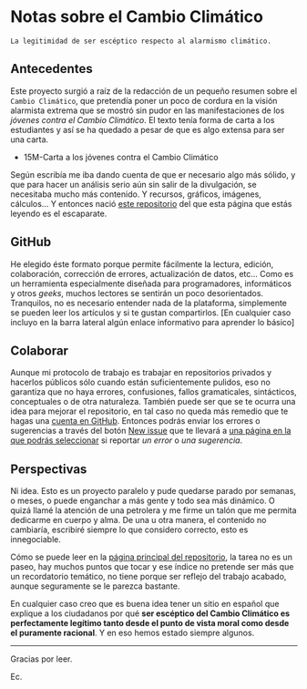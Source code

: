 # Notas sobre el Cambio Climático

`La legitimidad de ser escéptico respecto al alarmismo climático.`

## Antecedentes

Este proyecto surgió a raíz de la redacción de un pequeño resumen sobre el `Cambio Climático`, que pretendía poner un poco de cordura en la visión alarmista extrema que se mostró sin pudor en las manifestaciones de los *jóvenes contra el Cambio Climático*. El texto tenía forma de carta a los estudiantes y así se ha quedado a pesar de que es algo extensa para ser una carta.

* 15M-Carta a los jóvenes contra el Cambio Climático

Según escribía me iba dando cuenta de que er necesario algo más sólido, y que para hacer un análisis serio aún sin salir de la divulgación, se necesitaba mucho más contenido. Y recursos, gráficos, imágenes, cálculos... Y entonces nació [este repositorio](https://github.com/Eclectikus/notascc) del que esta página que estás leyendo es el escaparate.

## GitHub

He elegido éste formato porque permite fácilmente la lectura, edición, colaboración, corrección de errores, actualización de datos, etc... Como es un herramienta especialmente diseñada para programadores, informáticos y otros *geeks*, muchos lectores se sentirán un poco desorientados. Tranquilos, no es necesario entender nada de la plataforma, simplemente se pueden leer los artículos y si te gustan compartirlos. [En cualquier caso incluyo en la barra lateral algún enlace informativo para aprender lo básico]

## Colaborar

Aunque mi protocolo de trabajo es trabajar en repositorios privados y hacerlos públicos sólo cuando están suficientemente pulidos, eso no garantiza que no haya errores, confusiones, fallos gramaticales, sintácticos, conceptuales o de otra naturaleza. También puede ser que se te ocurra una idea para mejorar el repositorio, en tal caso no queda más remedio que te hagas una [cuenta en GitHub](https://github.com/join). Entonces podrás enviar los errores o sugerencias a través del botón [New issue](https://github.com/Eclectikus/notascc/issues) que te llevará a [una página en la que podrás seleccionar](https://github.com/Eclectikus/notascc/issues/new/choose) si reportar *un error* o *una sugerencia*.

## Perspectivas

Ni idea. Esto es un proyecto paralelo y pude quedarse parado por semanas, o meses, o puede enganchar a más gente y todo sea más dinámico. O quizá llamé la atención de una petrolera y me firme un talón que me permita dedicarme en cuerpo y alma. De una u otra manera, el contenido no cambiaría, escribiré siempre lo que considero correcto, esto es innegociable.

Cómo se puede leer en la [página principal del repositorio](https://github.com/Eclectikus/notascc), la tarea no es un paseo, hay muchos puntos que tocar y ese índice no pretende ser más que un recordatorio temático, no tiene porque ser reflejo del trabajo acabado, aunque seguramente se le parezca bastante.

En cualquier caso creo que es buena idea tener un sitio en español que explique a los ciudadanos por qué **ser escéptico del Cambio Climático es perfectamente legítimo tanto desde el punto de vista moral como desde el puramente racional**. Y en eso hemos estado siempre algunos.

---

Gracias por leer.

Ec.